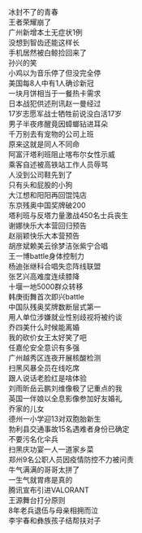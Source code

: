 冰封不了的青春  
王者荣耀崩了  
广州新增本土无症状1例  
没想到智齿还能这样长  
手机居然被白鲸捡回来了  
孙兴的笑  
小鸡以为音乐停了但没完全停  
美国每8人中有1人确诊新冠  
一块月饼相当于一餐热卡需求  
日本战犯供述刑讯赵一曼经过  
17岁志愿军战士牺牲前说没白活17岁  
男子半夜疼醒竟因蟑螂钻进耳朵  
千万别去有宠物的公司上班  
原来这就是同人不同命  
阿富汗塔利班阻止喀布尔女性示威  
乘客自述被高铁站工作人员辱骂  
人没到公司鞋先到了  
只有头和屁股的小狗  
大江想和阳阳再回馄饨店  
东京残奥中国奖牌破200  
塔利班与反塔力量激战450名士兵丧生  
谢娜快乐大本营回归预告  
赵丽颖快乐大本营预告  
胡彦斌赖美云徐梦洁张紫宁合唱  
王一博battle身体控制力  
杨迪张继科合唱失恋阵线联盟  
张艺兴高难度连续膝降  
十堰一地5000群众转移  
韩庚街舞首次即兴battle  
中国队残奥奖牌数断层式第一  
用人单位涉嫌就业性别歧视将被约谈  
乔四美什么时候能离婚  
我的砍价女王太好笑了吧  
任嘉伦安全意识有多强  
广州越秀区连夜开展核酸检测  
扫黑风暴全员在线吃席  
跟人说话老脸红是啥体验  
刘雨昕岳云鹏刘维像极了记重点的我  
英国一伴娘以全息影像参加好友婚礼  
乔家的儿女  
德州一小学迎13对双胞胎新生  
勃利县交通事故15名遇难者身份已确定  
不要污名化伞兵  
扫黑庆功宴一人一道家乡菜  
郑州9名公职人员因疫情防控不力被问责  
牛气满满的哥哥太拼了  
一生气就胃疼是真的  
腾讯宣布引进VALORANT  
王源舞台打分原则  
8年老兵退伍与母亲相拥而泣  
李宇春和彝族孩子结帮扶对子  
